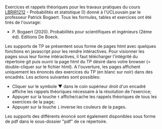 Exercices et rappels théoriques pour les travaux pratiques du cours [LBRIR1212](https://uclouvain.be/cours-2024-lbir1212) - Probabilités et statistique (I) donné à l'UCLouvain par le professeur Patrick Bogaert. Tous les formules, tables et exercices ont été tirés de l'ouvrage:

* P. Bogaert (2020). Probabilités pour scientifiques et ingénieurs (2ème éd). Editions De Boeck.

Les supports de TP se présentent sous forme de pages html avec quelques fonctions en javascript pour les rendre intéractives. Pour visionner les pages sous leur forme intéractives, il faut télécharger l'intégrité du répertoire git puis ouvrir la page html du TP désiré dans votre browser (= double-cliquer sur le fichier html). A l'ouverture, les pages affichent uniquement les énoncés des exercices du TP (en blanc sur noir) dans des encadrés. Les actions suivantes sont possibles:

* Cliquer sur le symbole &#9660; dans le coin supérieur droit d'un encadré affiche les rappels théoriques nécessaire à la résolution de l'exercice;
* Appuyer sur la touche `t` affiche/cache les rappels théoriques de tous les exercices de la page;
* Appuyer sur la touche `i` inverse les couleurs de la pages.

Les supports des différents énoncé sont également disponibles sous forme de pdf dans le sous-dossier "pdf" de ce répertoire.
